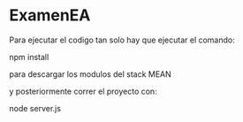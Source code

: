 # ExamenEA

Para ejecutar el codigo tan solo hay que ejecutar el comando:

npm install 

para descargar los modulos del stack MEAN

y posteriormente correr el proyecto con:

node server.js
